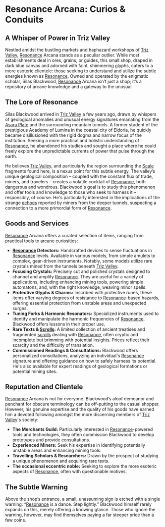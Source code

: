 # Resonance Arcana: Curios & Conduits

## A Whisper of Power in Triz Valley

Nestled amidst the bustling markets and haphazard workshops of [Triz Valley](/geography/settlement/city/triz-valley.md), [Resonance](/raw/20250501/resonance/resonance.md) Arcana stands as a peculiar outlier. While most establishments deal in ores, grains, or guides, this small shop, draped in dark blue canvas and adorned with faint, shimmering glyphs, caters to a more esoteric clientele: those seeking to understand and utilize the subtle energies known as [Resonance](/raw/20250504/cataclysm/resonance.md). Owned and operated by the enigmatic scholar, Silas Blackwood, [Resonance](/structure/mechanic/resonance.md) Arcana isn’t just a shop; it’s a repository of arcane knowledge and a gateway to the unusual.

## The Lore of Resonance

Silas Blackwood arrived in [Triz Valley](/geography/settlement/city/triz-valley.md) a few years ago, drawn by whispers of geological anomalies and unusual energy signatures emanating from the [Asara Plate](/geography/scale/asara-plate.md) and the surrounding mountain tunnels. A former student of the prestigious Academy of Lumina in the coastal city of Eldoria, he quickly became disillusioned with the rigid dogma and narrow focus of the institution. Seeking a more practical and holistic understanding of [Resonance](/raw/20250501/resonance/resonance.md), he abandoned his studies and sought a place where he could freely explore the unpredictable currents of power that pulse through the earth.

He believes [Triz Valley](/geography/settlement/city/triz-valley.md), and particularly the region surrounding the [Scale](/geography/landmark/scale.md) fragments found here, is a nexus point for this subtle energy. The valley’s unique geological composition – coupled with the constant flux of trade, miners, and travelers – creates a volatile cocktail of [Resonance](/raw/20250501/resonance/resonance.md), both dangerous and wondrous. Blackwood's goal is to study this phenomenon and offer tools and knowledge to those who seek to harness it – responsibly, of course. He's particularly interested in the implications of the strange [echoes](/raw/20250501/soul/echoes.md) reported by miners from the deeper tunnels, suspecting a connection to a more primordial form of [Resonance](/raw/20250504/cataclysm/resonance.md).

## Goods and Services

[Resonance](/raw/20250501/resonance/resonance.md) Arcana offers a curated selection of items, ranging from practical tools to arcane curiosities:

*   **[Resonance](/raw/20250501/resonance/resonance.md) Detectors:** Handcrafted devices to sense fluctuations in [Resonance](/raw/20250504/cataclysm/resonance.md) levels. Available in various models, from simple amulets to complex, gear-driven instruments. Notably, some models utilize rare crystals mined from the tunnels beneath [Triz Valley](/geography/settlement/city/triz-valley.md).
*   **Focusing Crystals:** Precisely cut and polished crystals designed to channel and amplify [Resonance](/raw/20250501/resonance/resonance.md). They are useful for a variety of applications, including enhancing mining tools, powering simple automatons, and, with the right knowledge, weaving minor spells.
*   **Protective Glyphs & Charms:** Inscribed with protective runes, these items offer varying degrees of resistance to [Resonance](/raw/20250501/resonance/resonance.md)-based hazards, offering essential protection from unstable areas and unexpected surges.
*   **Tuning Forks & Harmonic Resonators:** Specialized instruments used to identify and manipulate the harmonic frequencies of [Resonance](/raw/20250501/resonance/resonance.md). Blackwood offers lessons in their proper use.
*   **Rare Texts & [Scrolls](/raw/20250501/scroll/scrolls.md):** A limited collection of ancient treatises and fragmented [scrolls](/raw/20250504/scroll/scrolls.md) dealing with [Resonance](/raw/20250501/resonance/resonance.md), often cryptic and incomplete but brimming with potential insights. Prices reflect their scarcity and the difficulty of translation.
*   **Commissioned Readings & Consultations:** Blackwood offers personalized consultations, analyzing an individual's [Resonance](/raw/20250501/resonance/resonance.md) signature and offering guidance on how to safely harness its potential. He's also available for expert readings of geological formations or potential mining sites.

## Reputation and Clientele

[Resonance](/raw/20250501/resonance/resonance.md) Arcana is not for everyone. Blackwood’s aloof demeanor and penchant for obscure terminology can be off-putting to the casual shopper. However, his genuine expertise and the quality of his goods have earned him a devoted following amongst the more discerning members of [Triz Valley](/geography/settlement/city/triz-valley.md)'s society:

*   **The Merchants Guild:** Particularly interested in [Resonance](/raw/20250501/resonance/resonance.md)-powered tools and technologies, they often commission Blackwood to develop prototypes and provide consultations.
*   **Experienced Miners:** Seek his expertise in identifying potentially unstable areas and enhancing mining tools.
*   **Travelling Scholars & Researchers:** Drawn by the prospect of studying a unique phenomenon and acquiring rare texts.
*   **The occasional eccentric noble:** Seeking to explore the more esoteric aspects of [Resonance](/raw/20250501/resonance/resonance.md), often with questionable motives.

## The Subtle Warning

Above the shop’s entrance, a small, unassuming sign is etched with a single warning: “[Resonance](/raw/20250501/resonance/resonance.md) is a dance. Step lightly.” Blackwood himself rarely expands on this, merely offering a knowing glance. Those who ignore the warning, however, may find themselves paying a far steeper price than a few coins.
